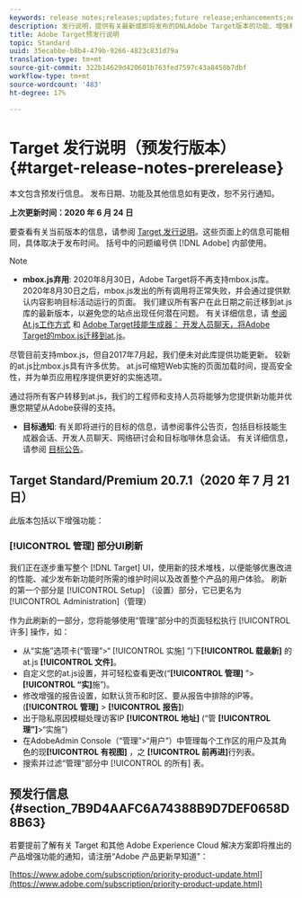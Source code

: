 ```yaml
---
keywords: release notes;releases;updates;future release;enhancements;new features;fixes;updates
description: 发行说明，提供有关最新或即将发布的DNLAdobe Target版本的功能、增强和修复的信息。
title: Adobe Target预发行说明
topic: Standard
uuid: 35ecabbe-b8b4-479b-9266-4823c831d79a
translation-type: tm+mt
source-git-commit: 322b14629d420601b763fed7597c43a8458b7dbf
workflow-type: tm+mt
source-wordcount: '483'
ht-degree: 17%

---
```



# Target 发行说明（预发行版本）{#target-release-notes-prerelease}

本文包含预发行信息。 发布日期、功能及其他信息如有更改，恕不另行通知。

**上次更新时间：2020 年 6 月 24 日**

要查看有关当前版本的信息，请参阅 [Target 发行说明](release-notes.md)。这些页面上的信息可能相同，具体取决于发布时间。 括号中的问题编号供 [!DNL Adobe] 内部使用。

>[!NOTE]
>
>* **mbox.js弃用**: 2020年8月30日，Adobe Target将不再支持mbox.js库。 2020年8月30日之后，mbox.js发出的所有调用将正常失败，并会通过提供默认内容影响目标活动运行的页面。 我们建议所有客户在此日期之前迁移到at.js库的最新版本，以避免您的站点出现任何潜在问题。 有关详细信息，请 [参阅At.js工作方式](/help/c-implementing-target/c-implementing-target-for-client-side-web/c-how-atjs-works/how-atjs-works.md) 和 [Adobe Target技能生成器： 开发人员聊天，将Adobe Target的mbox.js迁移到at.js](https://seminars.adobeconnect.com/ptdo6mfo6qn6/?proto=true)。
   >
   >   
   尽管目前支持mbox.js，但自2017年7月起，我们便未对此库提供功能更新。 较新的at.js比mbox.js具有许多优势。 at.js可缩短Web实施的页面加载时间，提高安全性，并为单页应用程序提供更好的实施选项。
   >
   >   
   通过将所有客户转移到at.js，我们的工程师和支持人员将能够为您提供新功能并优惠您期望从Adobe获得的支持。
   >
   >
* **目标通知**: 有关即将进行的目标的信息，请参阅事件公告页，包括目标技能生成器会话、开发人员聊天、网络研讨会和目标咖啡休息会话。 有关详细信息，请参阅 [目标公告](/help/r-release-notes/target-announcements.md)。


## Target Standard/Premium 20.7.1（2020 年 7 月 21 日） 

此版本包括以下增强功能：

### [!UICONTROL 管理] 部分UI刷新

我们正在逐步重写整个 [!DNL Target] UI，使用新的技术堆栈，以便能够优惠改进的性能、减少发布新功能时所需的维护时间以及改善整个产品的用户体验。 刷新的第一个部分是 [!UICONTROL Setup] （设置）部分，它已更名为 [!UICONTROL Administration]（管理）

作为此刷新的一部分，您将能够使用“管理”部分中的页面轻松执行 [!UICONTROL 许多] 操作，如：

* 从“实施”选项卡(“管理”>“ [!UICONTROL 实施] ”)下&#x200B;**[!UICONTROL 载最新]** 的at.js **[!UICONTROL 文件]**。
* 自定义您的at.js设置，并可轻松查看更改(“**[!UICONTROL 管理]** ”> **[!UICONTROL “实]**&#x200B;施”)。
* 修改增强的报告设置，如默认货币和时区、要从报告中排除的IP等。 (**[!UICONTROL 管理]** > **[!UICONTROL 报告]**)
* 出于隐私原因模糊处理访客IP **[!UICONTROL 地址]** (“管 **[!UICONTROL 理”]**>“实施”)
* 在AdobeAdmin Console（“管理”>“用户”）中管理每个工作区的用户及其角色的现&#x200B;**[!UICONTROL 有视图]** ，之 **[!UICONTROL 前再进]**&#x200B;行列表。
* 搜索并过滤“管理”部分中 [!UICONTROL 的所有] 表。

## 预发行信息 {#section_7B9D4AAFC6A74388B9D7DEF0658D8B63}

若要提前了解有关 Target 和其他 Adobe Experience Cloud 解决方案即将推出的产品增强功能的通知，请注册“Adobe 产品更新早知道”：

[https://www.adobe.com/subscription/priority-product-update.html](https://www.adobe.com/subscription/priority-product-update.html)
